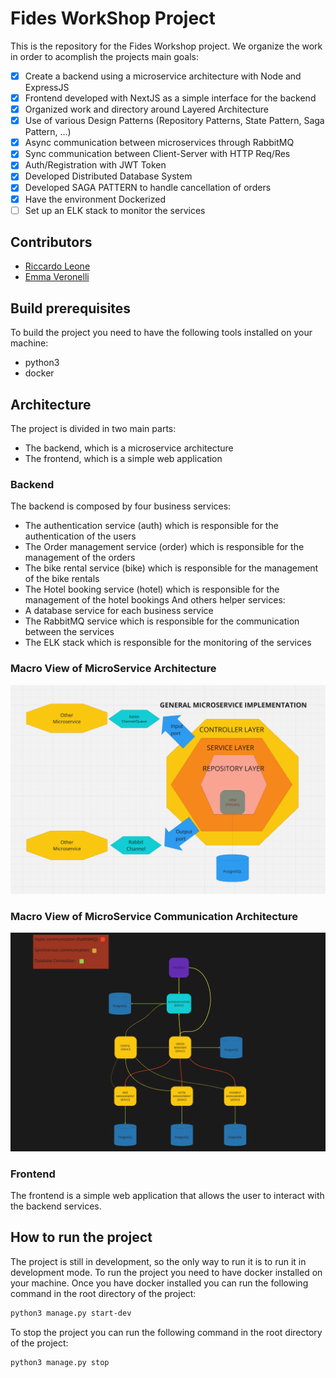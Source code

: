 # Fides WorkShop Project
This is the repository for the Fides Workshop project.
We organize the work in order to acomplish the projects main goals:

- [X] Create a backend using a microservice architecture with Node and ExpressJS
- [X] Frontend developed with NextJS as a simple interface for the backend
- [X] Organized work and directory around Layered Architecture
- [X] Use of various Design Patterns (Repository Patterns, State Pattern, Saga Pattern, ...) 
- [X] Async communication between microservices through RabbitMQ
- [X] Sync communication between Client-Server with HTTP Req/Res
- [X] Auth/Registration with JWT Token
- [X] Developed Distributed Database System
- [X] Developed SAGA PATTERN to handle cancellation of orders
- [X] Have the environment Dockerized
- [ ] Set up an ELK stack to monitor the services

## Contributors
- [Riccardo Leone](https://github.com/PapaLeoneIV)
- [Emma Veronelli](https://github.com/minestrinad)

## Build prerequisites
To build the project you need to have the following tools installed on your machine:
- python3
- docker

## Architecture
The project is divided in two main parts:
- The backend, which is a microservice architecture
- The frontend, which is a simple web application

### Backend
The backend is composed by four business services:
- The authentication service (auth) which is responsible for the authentication of the users
- The Order management service (order) which is responsible for the management of the orders
- The bike rental service (bike) which is responsible for the management of the bike rentals
- The Hotel booking service (hotel) which is responsible for the management of the hotel bookings
And others helper services:
- A database service for each business service
- The RabbitMQ service which is responsible for the communication between the services
- The ELK stack which is responsible for the monitoring of the services

### Macro View of MicroService Architecture
![docs/images/GeneralMicroArchitecture](./docs/images/GeneralMicroArchitecture.png)

### Macro View of MicroService Communication Architecture
![docs/images/CommunicationArchitecture](./docs/images/CommunicationArchitecture.png)

### Frontend
The frontend is a simple web application that allows the user to interact with the backend services.

## How to run the project
The project is still in development, so the only way to run it is to run it in development mode.
To run the project you need to have docker installed on your machine.
Once you have docker installed you can run the following command in the root directory of the project:

```bash
python3 manage.py start-dev
```

To stop the project you can run the following command in the root directory of the project:
```bash
python3 manage.py stop
```
